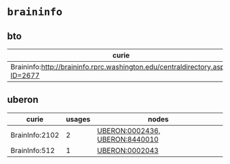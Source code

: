 # `braininfo`

## bto

| curie                                                                        |   usages | nodes                                                     |
|------------------------------------------------------------------------------|----------|-----------------------------------------------------------|
| Braininfo:http://braininfo.rprc.washington.edu/centraldirectory.aspx?ID=2677 |        1 | [BTO:0006534](http://purl.obolibrary.org/obo/BTO_0006534) |

## uberon

| curie          |   usages | nodes                                                                                                                            |
|----------------|----------|----------------------------------------------------------------------------------------------------------------------------------|
| BrainInfo:2102 |        2 | [UBERON:0002436](http://purl.obolibrary.org/obo/UBERON_0002436), [UBERON:8440010](http://purl.obolibrary.org/obo/UBERON_8440010) |
| BrainInfo:512  |        1 | [UBERON:0002043](http://purl.obolibrary.org/obo/UBERON_0002043)                                                                  |


